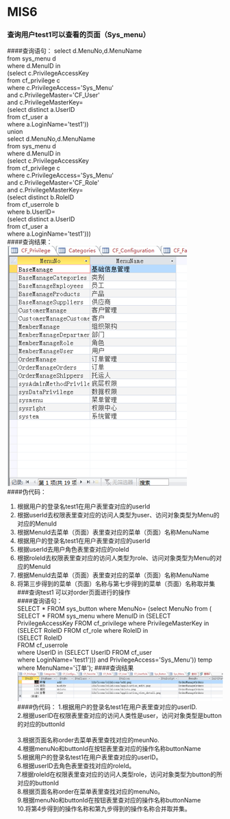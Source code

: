 # MIS6
### 查询用户test1可以查看的页面（Sys_menu）
####查询语句：
select d.MenuNo,d.MenuName  
from sys_menu d  
where d.MenuID in  
    (select c.PrivilegeAccessKey  
from cf_privilege c  
where c.PrivilegeAccess='Sys_Menu'   
and c.PrivilegeMaster='CF_User'  
and c.PrivilegeMasterKey=  
            (select distinct a.UserID  
        from cf_user a  
        where a.LoginName='test1'))  
union   
select d.MenuNo,d.MenuName  
from sys_menu d  
where d.MenuID in  
    (select c.PrivilegeAccessKey  
from cf_privilege c  
where c.PrivilegeAccess='Sys_Menu'   
and c.PrivilegeMaster='CF_Role'  
and c.PrivilegeMasterKey=  
            (select distinct b.RoleID  
        from cf_userrole b  
        where b.UserID=  
                    (select distinct a.UserID  
                from cf_user a  
                where a.LoginName='test1')))<br/>
####查询结果：
![用户test1可以查看到的页面](https://github.com/09143793/MIS6/blob/master/6.1.png)<br/>
####伪代码：
1.	根据用户的登录名test1在用户表里查对应的userId  
2.	根据userId去权限表里查对应的访问人类型为user、访问对象类型为Menu的对应的MenuId  
3.	根据MenuId去菜单（页面）表里查对应的菜单（页面）名称MenuName</br>
4.	 根据用户的登录名test1在用户表里查对应的userId</br>
5.	根据userId去用户角色表里查对应的roleId</br>
6.	根据roleId去权限表里查对应的访问人类型为role、访问对象类型为Menu的对应的MenuId</br>
7.	根据MenuId去菜单（页面）表里查对应的菜单（页面）名称MenuName</br>
8.	将第三步得到的菜单（页面）名称与第七步得到的菜单（页面）名称取并集</br>
###查询test1 可以对order页面进行的操作<br/>
####查询语句：<br/>
SELECT * FROM sys_button
where MenuNo=
(select MenuNo
               from
               (
    SELECT * 
    FROM sys_menu 
           where MenuID in
           (SELECT PrivilegeAccessKey 
            FROM cf_privilege 
            where PrivilegeMasterKey in
               (SELECT RoleID 
                FROM cf_role 
                where RoleID in                
                    (SELECT RoleID                 
                      FROM cf_userrole                
                      where UserID in
                         (SELECT UserID 
                           FROM cf_user                  
                           where LoginName='test1')))
               and PrivilegeAccess='Sys_Menu')) temp
 where MenuName='订单');
 ####查询结果
 ![用户test1 可对order页面进行的操作](https://github.com/09143793/MIS6/blob/master/6.2.png)<br/>
 ####伪代码：
 1.根据用户的登录名test1在用户表里查对应的userID.<br/>
 2.根据userID在权限表里查对应的访问人类性是user，访问对象类型是button的对应的buttonId<br/><br/>
 3.根据页面名称order去菜单表里查找对应的meunNo.<br/>
 4.根据menuNo和buttonId在按钮表里查对应的操作名称buttonName<br/>
 5.根据用户的登录名test1在用户表里查对应的userID。<br/>
 6.根据userID去角色表里查找对应的roleId。<br/>
 7.根据roleId在权限表里查对应的访问人类型role，访问对象类型为button的所对应的buttonId<br/>
 8.根据页面名称order在菜单表里查找对应的menuNo。<br/>
 9.根据menuNo和buttonId在按钮表里查对应的操作名称buttonName<br/>
 10.将第4步得到的操作名称和第九步得到的操作名称合并取并集。
